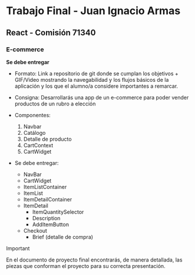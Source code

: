 # Trabajo Final - Juan Ignacio Armas

## React - Comisión 71340

### E-commerce

**Se debe entregar**

- Formato: Link a repositorio de git donde se cumplan los objetivos + GIF/Video mostrando la navegabilidad y los flujos básicos de la aplicación y los que el alumno/a considere importantes a remarcar.

- Consigna: Desarrollarás una app de un e-commerce para poder vender productos de un rubro a elección

- Componentes:
    1. Navbar
    2. Catálogo
    3. Detalle de producto
    4. CartContext
    5. CartWidget

- Se debe entregar: 
    - NavBar
    - CartWidget
    - ItemListContainer
    - ItemList
    - ItemDetailContainer
    - ItemDetail
        - ItemQuantitySelector
        - Description
        - AddItemButton
    - Checkout
        - Brief (detalle de compra)

> [!IMPORTANT]
> En el documento de proyecto final encontrarás, de manera detallada, las piezas que conforman el proyecto para su correcta presentación. 